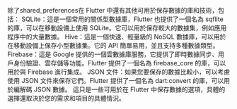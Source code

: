 除了shared_preferences在 Flutter 中還有其他可用於保存數據的庫和技術，包括：
SQLite：這是一個常用的關係型數據庫，Flutter 也提供了一個名為 sqflite 的庫，可以在移動設備上使用 SQLite。它可以用於保存較大的數據集，例如應用程序中的大量數據。
Hive：這是一個快速、輕量級的 NoSQL 數據庫，可以用於在移動設備上保存小型數據集。它的 API 簡單易用，並且支持多種數據類型。
Firebase：這是 Google 提供的一個雲數據庫服務，它提供了即時數據同步、用戶身份驗證、雲存儲等功能。Flutter 提供了一個名為 firebase_core 的庫，可以用於與 Firebase 進行集成。
JSON 文件：如果您要保存的數據比較小，可以考慮使用 JSON 文件來保存它們。Flutter 提供了一個名為 dart:convert 的庫，可以用於編解碼 JSON 數據。
這只是一些可用於在 Flutter 中保存數據的選項，具體的選擇還取決於您的需求和項目的具體情況。
